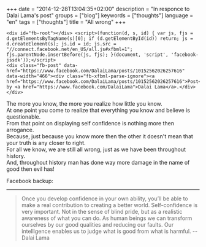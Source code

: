 +++
date = "2014-12-28T13:04:35+02:00"
description = "In responce to Dalai Lama's post"
groups = ["blog"]
keywords = ["thoughts"]
language = "en"
tags = ["thoughts"]
title = "All wrong"
+++

	<div id="fb-root"></div> <script>(function(d, s, id) { var js, fjs = d.getElementsByTagName(s)[0]; if (d.getElementById(id)) return; js = d.createElement(s); js.id = id; js.src = "//connect.facebook.net/en_US/all.js#xfbml=1"; fjs.parentNode.insertBefore(js, fjs); }(document, 'script', 'facebook-jssdk'));</script>
	<div class="fb-post" data-href="https://www.facebook.com/DalaiLama/posts/10152562026257616" data-width="466"><div class="fb-xfbml-parse-ignore"><a href="https://www.facebook.com/DalaiLama/posts/10152562026257616">Post</a> by <a href="https://www.facebook.com/DalaiLama">Dalai Lama</a>.</div></div>


The more you know, the more you realize how little you know.  
At one point you come to realize that everything you know and believe is questionable.  
From that point on displaying self confidence is nothing more then arrogance.  
Because, just because you know more then the other it doesn't mean that your truth is any closer to right.  
For all we know, we are still all wrong, just as we have been throughout history.  
And, throughout history man has done way more damage in the name of good then evil has!  


Facebook backup:  
____________________________

> Once you develop confidence in your own ability, you’ll be able to make a real contribution to creating a better world. Self-confidence is very important. Not in the sense of blind pride, but as a realistic awareness of what you can do. As human beings we can transform ourselves by our good qualities and reducing our faults. Our intelligence enables us to judge what is good from what is harmful. 
> --Dalai Lama
